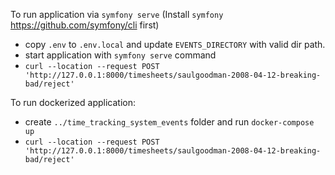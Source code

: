 To run application via `symfony serve` (Install `symfony` https://github.com/symfony/cli first)
* copy `.env` to `.env.local` and update `EVENTS_DIRECTORY` with valid dir path.
* start application with `symfony serve` command
* `curl --location --request POST 'http://127.0.0.1:8000/timesheets/saulgoodman-2008-04-12-breaking-bad/reject'`

To run dockerized application:
* create `../time_tracking_system_events` folder and run `docker-compose up`
* `curl --location --request POST 'http://127.0.0.1:8000/timesheets/saulgoodman-2008-04-12-breaking-bad/reject'`
